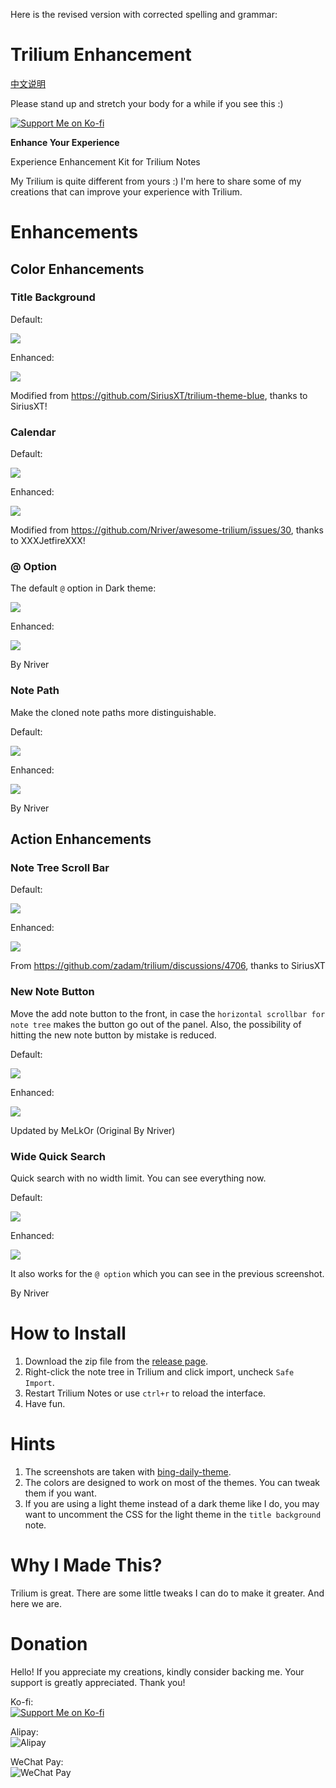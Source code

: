 Here is the revised version with corrected spelling and grammar:

# Trilium Enhancement

[中文说明](README_CN.md)

Please stand up and stretch your body for a while if you see this :)

[![Support Me on Ko-fi](https://ko-fi.com/img/githubbutton_sm.svg)](https://ko-fi.com/nriver)

**Enhance Your Experience**

Experience Enhancement Kit for Trilium Notes

My Trilium is quite different from yours :) I'm here to share some of my creations that can improve your experience with Trilium.

# Enhancements

## Color Enhancements

### Title Background

Default:

![](docs/title-default.webp)

Enhanced:

![](docs/title.webp)

Modified from https://github.com/SiriusXT/trilium-theme-blue, thanks to SiriusXT!

### Calendar

Default:

![](docs/calendar-default.webp)

Enhanced:

![](docs/calendar.webp)

Modified from https://github.com/Nriver/awesome-trilium/issues/30, thanks to XXXJetfireXXX!

### @ Option

The default `@` option in Dark theme:

![](docs/at-option-default.webp)

Enhanced:

![](docs/at-option.webp)

By Nriver

### Note Path

Make the cloned note paths more distinguishable.

Default:

![](docs/note-clone-path-default.webp)

Enhanced:

![](docs/note-clone-path.webp)

By Nriver

## Action Enhancements

### Note Tree Scroll Bar

Default:

![](docs/note-tree-scroll-default.webp)

Enhanced:

![](docs/note-tree-scroll.webp)

From https://github.com/zadam/trilium/discussions/4706, thanks to SiriusXT

### New Note Button

Move the add note button to the front, in case the `horizontal scrollbar for note tree` makes the button go out of the panel. Also, the possibility of hitting the new note button by mistake is reduced.

Default:

![](docs/new-note-button-default.webp)

Enhanced:

![](docs/trilium-notes-new-button.png)

Updated by MeLkOr (Original By Nriver)


### Wide Quick Search

Quick search with no width limit. You can see everything now.

Default:

![](docs/search-bar-default.webp)

Enhanced:

![](docs/search-bar.webp)

It also works for the `@ option` which you can see in the previous screenshot.

By Nriver

# How to Install

1. Download the zip file from the [release page](https://github.com/Nriver/trilium-enhancement/releases).
2. Right-click the note tree in Trilium and click import, uncheck `Safe Import`.
3. Restart Trilium Notes or use `ctrl+r` to reload the interface.
4. Have fun.

# Hints

1. The screenshots are taken with [bing-daily-theme](https://github.com/Nriver/bing-daily-theme).
2. The colors are designed to work on most of the themes. You can tweak them if you want.
3. If you are using a light theme instead of a dark theme like I do, you may want to uncomment the CSS for the light theme in the `title background` note.

# Why I Made This?

Trilium is great. There are some little tweaks I can do to make it greater. And here we are.

# Donation

Hello! If you appreciate my creations, kindly consider backing me. Your support is greatly appreciated. Thank you!

Ko-fi:  
[![Support Me on Ko-fi](https://ko-fi.com/img/githubbutton_sm.svg)](https://ko-fi.com/nriver)

Alipay:  
![Alipay](https://github.com/Nriver/trilium-translation/raw/main/docs/alipay.png)

WeChat Pay:  
![WeChat Pay](https://github.com/Nriver/trilium-translation/raw/main/docs/wechat_pay.png)